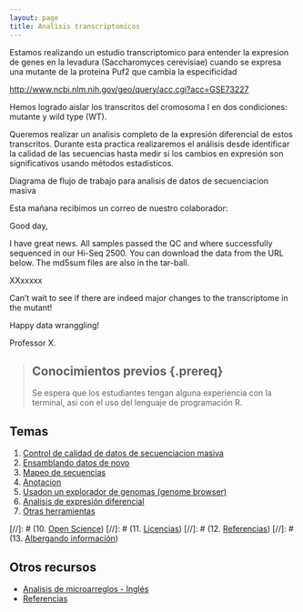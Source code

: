 ```yaml
---
layout: page
title: Analisis transcriptomicos
---
```


Estamos realizando un estudio transcriptomico para entender la expresion de genes
en la levadura (Saccharomyces cerevisiae) cuando se expresa una 
mutante de la proteina Puf2 que cambia la especificidad 

http://www.ncbi.nlm.nih.gov/geo/query/acc.cgi?acc=GSE73227

Hemos logrado aislar los transcritos del cromosoma I en dos condiciones: mutante y 
wild type (WT).

Queremos realizar un analisis completo de la expresión diferencial de estos transcritos. 
Durante esta practica realizaremos el análisis desde identificar la calidad de las secuencias
hasta medir si los cambios en expresión son significativos usando métodos estadísticos.

Diagrama de flujo de trabajo para analisis de datos de secuenciacion masiva

Esta mañana recibimos un correo de nuestro colaborador:

Good day, 

I have great news. All samples passed the QC and where successfully sequenced in 
our Hi-Seq 2500. You can download the data from the URL below. The md5sum files are also 
in the tar-ball.  

XXxxxxx

Can’t wait to see if there are indeed major changes to the transcriptome in the mutant! 

Happy data wranggling!

Professor X. 




> ## Conocimientos previos {.prereq}
>
> Se espera que los estudiantes tengan alguna experiencia con la terminal,
> asi con el uso del lenguaje de programación R. 


## Temas

1.  [Control de calidad de datos de secuenciacion masiva](01-quality.html)
2.  [Ensamblando datos de novo](02-assembly.html)
3.  [Mapeo de secuencias](03-mapping.html)
4.  [Anotacion](04-annotation.html)
5.  [Usadon un explorador de genomas (genome browser)](05-genomebrowser.html)
6.  [Analisis de expresión diferencial](06-diffexpression.html)
7.  [Otras herramientas](07-others.html)


[//]: # (10. [Open Science](10-open.html))
[//]: # (11. [Licencias](11-licensing.html))
[//]: # (12. [Referencias](12-citation.html))
[//]: # (13. [Albergando información](13-hosting.html))

## Otros recursos

*   [Analisis de microarreglos - Inglés](microarrays.html)
*   [Referencias](reference.html)
